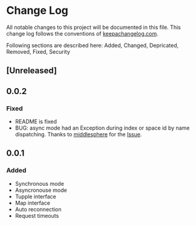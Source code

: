 # Change Log
All notable changes to this project will be documented in this file. This change log follows the conventions of [keepachangelog.com](http://keepachangelog.com/).

Following sections are described here: Added, Changed, Depricated, Removed, Fixed, Security

## [Unreleased]

## 0.0.2
### Fixed
- README is fixed
- BUG: async mode had an Exception during index or space id by name dispatching. Thanks to [middlesphere](https://github.com/middlesphere) for the [Issue](https://github.com/fl00r/tarantool-clj-1.7/issues/1).

## 0.0.1
### Added
- Synchronous mode
- Asyncronouse mode
- Tupple interface
- Map interface
- Auto reconnection
- Request timeouts
